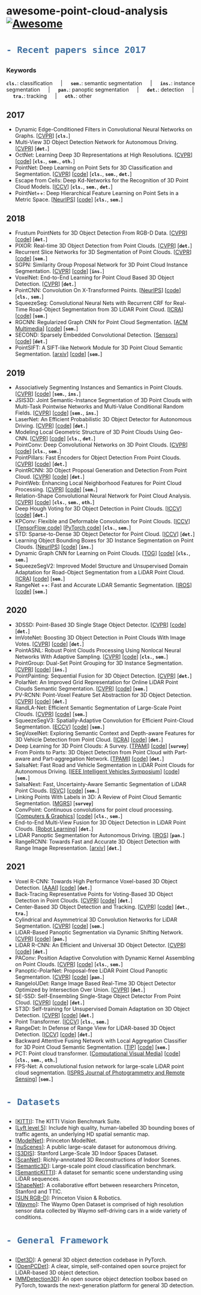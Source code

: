 # awesome-point-cloud-analysis [![Awesome](https://awesome.re/badge.svg)](https://awesome.re)

<h1> 

```diff
- Recent papers since 2017
```

</h1>

<h3> Keywords </h3>

__`cls.`__: classification &emsp; | &emsp; __`sem.`__: semantic segmentation &emsp; | &emsp; __`ins.`__: instance segmentation &emsp; | &emsp; __`pan.`__: panoptic segmentation &emsp; | &emsp; __`det.`__: detection &emsp; | &emsp; __`tra.`__: tracking &emsp; | &emsp; __`oth.`__: other 

## 2017
- Dynamic Edge-Conditioned Filters in Convolutional Neural Networks on Graphs. [[CVPR](https://openaccess.thecvf.com/content_cvpr_2017/papers/Simonovsky_Dynamic_Edge-Conditioned_Filters_CVPR_2017_paper.pdf)] [__`cls.`__]
- Multi-View 3D Object Detection Network for Autonomous Driving. [[CVPR](https://openaccess.thecvf.com/content_cvpr_2017/papers/Chen_Multi-View_3D_Object_CVPR_2017_paper.pdf)] [__`det.`__]
- OctNet: Learning Deep 3D Representations at High Resolutions. [[CVPR](https://openaccess.thecvf.com/content_cvpr_2017/papers/Riegler_OctNet_Learning_Deep_CVPR_2017_paper.pdf)] [[code](https://github.com/griegler/octnet)] [__`cls.`__, __`sem.`__, __`oth.`__]
- PointNet: Deep Learning on Point Sets for 3D Classification and Segmentation. [[CVPR](https://openaccess.thecvf.com/content_cvpr_2017/papers/Qi_PointNet_Deep_Learning_CVPR_2017_paper.pdf)] [[code](https://github.com/charlesq34/pointnet)] [__`cls.`__, __`sem.`__, __`det.`__]
- Escape from Cells: Deep Kd-Networks for the Recognition of 3D Point Cloud Models. [[ICCV](https://openaccess.thecvf.com/content_ICCV_2017/papers/Klokov_Escape_From_Cells_ICCV_2017_paper.pdf)] [__`cls.`__, __`sem.`__, __`det.`__]
- PointNet++: Deep Hierarchical Feature Learning on Point Sets in a Metric Space. [[NeurIPS](https://arxiv.org/pdf/1706.02413.pdf)] [[code](https://github.com/charlesq34/pointnet2)] [__`cls.`__, __`sem.`__]

## 2018
- Frustum PointNets for 3D Object Detection From RGB-D Data. [[CVPR](https://openaccess.thecvf.com/content_cvpr_2018/papers/Qi_Frustum_PointNets_for_CVPR_2018_paper.pdf)] [[code](https://github.com/charlesq34/frustum-pointnets)] [__`det.`__]
- PIXOR: Real-time 3D Object Detection from Point Clouds. [[CVPR](https://openaccess.thecvf.com/content_cvpr_2018/papers/Yang_PIXOR_Real-Time_3D_CVPR_2018_paper.pdf)] [__`det.`__]
- Recurrent Slice Networks for 3D Segmentation of Point Clouds. [[CVPR](https://openaccess.thecvf.com/content_cvpr_2018/papers/Huang_Recurrent_Slice_Networks_CVPR_2018_paper.pdf)] [[code](https://github.com/qianguih/RSNet)] [__`sem.`__]
- SGPN: Similarity Group Proposal Network for 3D Point Cloud Instance Segmentation. [[CVPR](https://openaccess.thecvf.com/content_cvpr_2018/papers/Wang_SGPN_Similarity_Group_CVPR_2018_paper.pdf)] [[code](https://github.com/laughtervv/SGPN)] [__`ins.`__]
- VoxelNet: End-to-End Learning for Point Cloud Based 3D Object Detection. [[CVPR](https://openaccess.thecvf.com/content_cvpr_2018/papers/Zhou_VoxelNet_End-to-End_Learning_CVPR_2018_paper.pdf)] [__`det.`__]
- PointCNN: Convolution On X-Transformed Points. [[NeurIPS](https://proceedings.neurips.cc/paper/2018/file/f5f8590cd58a54e94377e6ae2eded4d9-Paper.pdf)] [[code](https://github.com/yangyanli/PointCNN)] [__`cls.`__, __`sem.`__]
- SqueezeSeg: Convolutional Neural Nets with Recurrent CRF for Real-Time Road-Object Segmentation from 3D LiDAR Point Cloud. [[ICRA](https://ieeexplore.ieee.org/abstract/document/8462926)] [[code](https://github.com/BichenWuUCB/SqueezeSeg)] [__`sem.`__]
- RGCNN: Regularized Graph CNN for Point Cloud Segmentation. [[ACM Multimedia](https://dl.acm.org/doi/abs/10.1145/3240508.3240621)] [[code](https://github.com/tegusi/RGCNN)] [__`sem.`__]
- SECOND: Sparsely Embedded Convolutional Detection. [[Sensors](https://www.mdpi.com/1424-8220/18/10/3337)] [[code](https://github.com/traveller59/second.pytorch)] [__`det.`__]
- PointSIFT: A SIFT-like Network Module for 3D Point Cloud Semantic Segmentation. [[arxiv](https://arxiv.org/pdf/1807.00652.pdf)] [[code](https://github.com/MVIG-SJTU/pointSIFT)] [__`sem.`__]

## 2019
- Associatively Segmenting Instances and Semantics in Point Clouds. [[CVPR](https://openaccess.thecvf.com/content_CVPR_2019/papers/Wang_Associatively_Segmenting_Instances_and_Semantics_in_Point_Clouds_CVPR_2019_paper.pdf)] [[code](https://github.com/WXinlong/ASIS)] [__`sem.`__, __`ins.`__]
- JSIS3D: Joint Semantic-Instance Segmentation of 3D Point Clouds with Multi-Task Pointwise Networks and Multi-Value Conditional Random Fields. [[CVPR](https://openaccess.thecvf.com/content_CVPR_2019/papers/Pham_JSIS3D_Joint_Semantic-Instance_Segmentation_of_3D_Point_Clouds_With_Multi-Task_CVPR_2019_paper.pdf)] [[code](https://github.com/pqhieu/jsis3d)] [__`sem.`__, __`ins.`__]
- LaserNet: An Efficient Probabilistic 3D Object Detector for Autonomous Driving. [[CVPR](https://openaccess.thecvf.com/content_CVPR_2019/papers/Meyer_LaserNet_An_Efficient_Probabilistic_3D_Object_Detector_for_Autonomous_Driving_CVPR_2019_paper.pdf)] [[code]()] [__`det.`__]
- Modeling Local Geometric Structure of 3D Point Clouds Using Geo-CNN. [[CVPR](https://openaccess.thecvf.com/content_CVPR_2019/papers/Lan_Modeling_Local_Geometric_Structure_of_3D_Point_Clouds_Using_Geo-CNN_CVPR_2019_paper.pdf)] [[code](https://github.com/voidrank/Geo-CNN)] [__`cls.`__, __`det.`__]
- PointConv: Deep Convolutional Networks on 3D Point Clouds. [[CVPR](https://openaccess.thecvf.com/content_CVPR_2019/papers/Wu_PointConv_Deep_Convolutional_Networks_on_3D_Point_Clouds_CVPR_2019_paper.pdf)] [[code](https://github.com/hszhao/PointWeb)] [__`cls.`__, __`sem.`__]
- PointPillars: Fast Encoders for Object Detection From Point Clouds. [[CVPR](https://openaccess.thecvf.com/content_CVPR_2019/papers/Lang_PointPillars_Fast_Encoders_for_Object_Detection_From_Point_Clouds_CVPR_2019_paper.pdf)] [[code](https://github.com/traveller59/second.pytorch)] [__`det.`__]
- PointRCNN: 3D Object Proposal Generation and Detection From Point Cloud. [[CVPR](https://openaccess.thecvf.com/content_CVPR_2019/papers/Shi_PointRCNN_3D_Object_Proposal_Generation_and_Detection_From_Point_Cloud_CVPR_2019_paper.pdf)] [[code](https://github.com/open-mmlab/OpenPCDet)] [__`det.`__]
- PointWeb: Enhancing Local Neighborhood Features for Point Cloud Processing. [[CVPR](https://openaccess.thecvf.com/content_CVPR_2019/papers/Zhao_PointWeb_Enhancing_Local_Neighborhood_Features_for_Point_Cloud_Processing_CVPR_2019_paper.pdf)] [[code](https://github.com/hszhao/PointWeb)] [__`sem.`__]
- Relation-Shape Convolutional Neural Network for Point Cloud Analysis. [[CVPR](https://openaccess.thecvf.com/content_CVPR_2019/papers/Liu_Relation-Shape_Convolutional_Neural_Network_for_Point_Cloud_Analysis_CVPR_2019_paper.pdf)] [[code](https://github.com/Yochengliu/Relation-Shape-CNN)] [__`cls.`__, __`sem.`__, __`oth.`__]
- Deep Hough Voting for 3D Object Detection in Point Clouds. [[ICCV](https://openaccess.thecvf.com/content_ICCV_2019/papers/Qi_Deep_Hough_Voting_for_3D_Object_Detection_in_Point_Clouds_ICCV_2019_paper.pdf)] [[code](https://github.com/facebookresearch/votenet)] [__`det.`__]
- KPConv: Flexible and Deformable Convolution for Point Clouds. [[ICCV](https://openaccess.thecvf.com/content_ICCV_2019/papers/Thomas_KPConv_Flexible_and_Deformable_Convolution_for_Point_Clouds_ICCV_2019_paper.pdf)] [[TensorFlow code](https://github.com/HuguesTHOMAS/KPConv)] [[PyTorch code](https://github.com/HuguesTHOMAS/KPConv-PyTorch)] [__`cls.`__, __`sem.`__]
- STD: Sparse-to-Dense 3D Object Detector for Point Cloud. [[ICCV](https://openaccess.thecvf.com/content_ICCV_2019/papers/Yang_STD_Sparse-to-Dense_3D_Object_Detector_for_Point_Cloud_ICCV_2019_paper.pdf)] [__`det.`__]
- Learning Object Bounding Boxes for 3D Instance Segmentation on Point Clouds. [[NeurIPS](https://arxiv.org/pdf/1906.01140.pdf)] [[code](https://github.com/Yang7879/3D-BoNet)] [__`ins.`__]
- Dynamic Graph CNN for Learning on Point Clouds. [[TOG](https://dl.acm.org/doi/pdf/10.1145/3326362)] [[code](https://github.com/WangYueFt/dgcnn)] [__`cls.`__, __`sem.`__]
- SqueezeSegV2: Improved Model Structure and Unsupervised Domain Adaptation for Road-Object Segmentation from a LiDAR Point Cloud. [[ICRA](https://ieeexplore.ieee.org/abstract/document/8793495/)] [[code](https://github.com/xuanyuzhou98/SqueezeSegV2)] [__`sem.`__]
- RangeNet ++: Fast and Accurate LiDAR Semantic Segmentation. [[IROS](https://ieeexplore.ieee.org/abstract/document/8967762)] [[code]( https://github.com/PRBonn/lidar-bonnetal)] [__`sem.`__]

## 2020
- 3DSSD: Point-Based 3D Single Stage Object Detector. [[CVPR](https://openaccess.thecvf.com/content_CVPR_2020/papers/Yang_3DSSD_Point-Based_3D_Single_Stage_Object_Detector_CVPR_2020_paper.pdf)] [[code](https://github.com/dvlab-research/3DSSD)] [__`det.`__]
- ImVoteNet: Boosting 3D Object Detection in Point Clouds With Image Votes. [[CVPR](https://openaccess.thecvf.com/content_CVPR_2020/papers/Qi_ImVoteNet_Boosting_3D_Object_Detection_in_Point_Clouds_With_Image_CVPR_2020_paper.pdf)] [[code](https://github.com/facebookresearch/imvotenet)] [__`det.`__]
- PointASNL: Robust Point Clouds Processing Using Nonlocal Neural Networks With Adaptive Sampling. [[CVPR](https://openaccess.thecvf.com/content_CVPR_2020/papers/Yan_PointASNL_Robust_Point_Clouds_Processing_Using_Nonlocal_Neural_Networks_With_CVPR_2020_paper.pdf)] [[code](https://github.com/yanx27/PointASNL)] [__`cls.`__, __`sem.`__]
- PointGroup: Dual-Set Point Grouping for 3D Instance Segmentation. [[CVPR](https://openaccess.thecvf.com/content_CVPR_2020/papers/Jiang_PointGroup_Dual-Set_Point_Grouping_for_3D_Instance_Segmentation_CVPR_2020_paper.pdf)] [[code](https://github.com/dvlab-research/PointGroup)] [__`ins.`__]
- PointPainting: Sequential Fusion for 3D Object Detection. [[CVPR](https://openaccess.thecvf.com/content_CVPR_2020/papers/Vora_PointPainting_Sequential_Fusion_for_3D_Object_Detection_CVPR_2020_paper.pdf)] [__`det.`__]
- PolarNet: An Improved Grid Representation for Online LiDAR Point Clouds Semantic Segmentation. [[CVPR](https://openaccess.thecvf.com/content_CVPR_2020/papers/Zhang_PolarNet_An_Improved_Grid_Representation_for_Online_LiDAR_Point_Clouds_CVPR_2020_paper.pdf)] [[code](https://github.com/edwardzhou130/PolarSeg)] [__`sem.`__]
- PV-RCNN: Point-Voxel Feature Set Abstraction for 3D Object Detection. [[CVPR](https://openaccess.thecvf.com/content_CVPR_2020/papers/Shi_PV-RCNN_Point-Voxel_Feature_Set_Abstraction_for_3D_Object_Detection_CVPR_2020_paper.pdf)] [[code](https://github.com/open-mmlab/OpenPCDet)] [__`det.`__]
- RandLA-Net: Efficient Semantic Segmentation of Large-Scale Point Clouds. [[CVPR](https://openaccess.thecvf.com/content_CVPR_2020/papers/Hu_RandLA-Net_Efficient_Semantic_Segmentation_of_Large-Scale_Point_Clouds_CVPR_2020_paper.pdf)] [[code](https://github.com/QingyongHu/RandLA-Net)] [__`sem.`__]
- SqueezeSegV3: Spatially-Adaptive Convolution for Efficient Point-Cloud Segmentation. [[ECCV](https://linkspringer.fenshishang.com/chapter/10.1007/978-3-030-58604-1_1)] [[code](https://github.com/chenfengxu714/SqueezeSegV3)] [__`sem.`__]
- SegVoxelNet: Exploring Semantic Context and Depth-aware Features for 3D Vehicle Detection from Point Cloud. [[ICRA](https://ieeexplore.ieee.org/abstract/document/9196556)] [[code]()] [__`det.`__]
- Deep Learning for 3D Point Clouds: A Survey. [[TPAMI](https://ieeexplore.ieee.org/abstract/document/9127813/)] [[code](https://github.com/The-Learning-And-Vision-Atelier-LAVA/SoTA-Point-Cloud)] [__`survey`__]
- From Points to Parts: 3D Object Detection from Point Cloud with Part-aware and Part-aggregation Network. [[TPAMI](https://ieeexplore.ieee.org/abstract/document/9018080/)] [[code](https://github.com/open-mmlab/OpenPCDet)] [__`det.`__]
- SalsaNet: Fast Road and Vehicle Segmentation in LiDAR Point Clouds for Autonomous Driving. [[IEEE Intelligent Vehicles Symposium](https://ieeexplore.ieee.org/abstract/document/9304694)] [[code](https://gitlab.com/aksoyeren/salsanet)] [__`sem.`__]
- SalsaNext: Fast, Uncertainty-Aware Semantic Segmentation of LiDAR Point Clouds. [[ISVC](https://linkspringer.fenshishang.com/chapter/10.1007/978-3-030-64559-5_16)] [[code](https://github.com/Halmstad-University/SalsaNext)] [__`sem.`__]
- Linking Points With Labels in 3D: A Review of Point Cloud Semantic Segmentation. [[MGRS](https://ieeexplore.ieee.org/abstract/document/9028090)] [__`survey`__]
- ConvPoint: Continuous convolutions for point cloud processing. [[Computers & Graphics](https://sciencedirect.fenshishang.com/)] [[code](https://github.com/aboulch/ConvPoint)] [__`cls.`__, __`sem.`__]
- End-to-End Multi-View Fusion for 3D Object Detection in LiDAR Point Clouds. [[Robot Learning](http://proceedings.mlr.press/v100/zhou20a.html)] [__`det.`__]
- LiDAR Panoptic Segmentation for Autonomous Driving. [[IROS](https://ieeexplore.ieee.org/abstract/document/9340837)] [__`pan.`__]
- RangeRCNN: Towards Fast and Accurate 3D Object Detection with Range Image Representation. [[arxiv](https://arxiv.org/pdf/2009.00206.pdf)] [__`det.`__]

## 2021
- Voxel R-CNN: Towards High Performance Voxel-based 3D Object Detection. [[AAAI](https://www.aaai.org/AAAI21Papers/AAAI-3337.DengJ.pdf)] [[code](https://github.com/open-mmlab/OpenPCDet)] [__`det.`__]
- Back-Tracing Representative Points for Voting-Based 3D Object Detection in Point Clouds. [[CVPR](https://openaccess.thecvf.com/content/CVPR2021/papers/Cheng_Back-Tracing_Representative_Points_for_Voting-Based_3D_Object_Detection_in_Point_CVPR_2021_paper.pdf)] [[code](https://github.com/cheng052/BRNet)] [__`det.`__]
- Center-Based 3D Object Detection and Tracking. [[CVPR](https://openaccess.thecvf.com/content/CVPR2021/papers/Yin_Center-Based_3D_Object_Detection_and_Tracking_CVPR_2021_paper.pdf)] [[code](https://github.com/tianweiy/CenterPoint)] [__`det.`__, __`tra.`__]
- Cylindrical and Asymmetrical 3D Convolution Networks for LiDAR Segmentation. [[CVPR](https://openaccess.thecvf.com/content/CVPR2021/papers/Zhu_Cylindrical_and_Asymmetrical_3D_Convolution_Networks_for_LiDAR_Segmentation_CVPR_2021_paper.pdf)] [[code](https://github.com/xinge008/Cylinder3D)] [__`sem.`__]
- LiDAR-Based Panoptic Segmentation via Dynamic Shifting Network. [[CVPR](https://openaccess.thecvf.com/content/CVPR2021/papers/Hong_LiDAR-Based_Panoptic_Segmentation_via_Dynamic_Shifting_Network_CVPR_2021_paper.pdf)] [[code](https://github.com/hongfz16/DS-Net)] [__`pan.`__]
- LiDAR R-CNN: An Efficient and Universal 3D Object Detector. [[CVPR](https://openaccess.thecvf.com/content/CVPR2021/papers/Li_LiDAR_R-CNN_An_Efficient_and_Universal_3D_Object_Detector_CVPR_2021_paper.pdf)] [[code](https://github.com/tusimple/LiDAR_RCNN)] [__`det.`__]
- PAConv: Position Adaptive Convolution with Dynamic Kernel Assembling on Point Clouds. [[CVPR](https://openaccess.thecvf.com/content/CVPR2021/papers/Xu_PAConv_Position_Adaptive_Convolution_With_Dynamic_Kernel_Assembling_on_Point_CVPR_2021_paper.pdf)] [[code](https://github.com/CVMI-Lab/PAConv)] [__`cls.`__, __`sem.`__]
- Panoptic-PolarNet: Proposal-free LiDAR Point Cloud Panoptic Segmentation. [[CVPR](https://openaccess.thecvf.com/content/CVPR2021/papers/Zhou_Panoptic-PolarNet_Proposal-Free_LiDAR_Point_Cloud_Panoptic_Segmentation_CVPR_2021_paper.pdf)] [[code](https://github.com/edwardzhou130/Panoptic-PolarNet)] [__`pan.`__]
- RangeIoUDet: Range Image Based Real-Time 3D Object Detector Optimized by Intersection Over Union. [[CVPR](https://openaccess.thecvf.com/content/CVPR2021/papers/Liang_RangeIoUDet_Range_Image_Based_Real-Time_3D_Object_Detector_Optimized_by_CVPR_2021_paper.pdf)] [__`det.`__]
- SE-SSD: Self-Ensembling Single-Stage Object Detector From Point Cloud. [[CVPR](https://openaccess.thecvf.com/content/CVPR2021/papers/Zheng_SE-SSD_Self-Ensembling_Single-Stage_Object_Detector_From_Point_Cloud_CVPR_2021_paper.pdf)] [[code](https://github.com/Vegeta2020/SE-SSD)] [__`det.`__]
- ST3D: Self-training for Unsupervised Domain Adaptation on 3D Object Detection. [[CVPR](https://openaccess.thecvf.com/content/CVPR2021/papers/Yang_ST3D_Self-Training_for_Unsupervised_Domain_Adaptation_on_3D_Object_Detection_CVPR_2021_paper.pdf)] [[code](https://github.com/CVMI-Lab/ST3D)] [__`det.`__]
- Point Transformer. [[ICCV](https://openaccess.thecvf.com/content/ICCV2021/papers/Zhao_Point_Transformer_ICCV_2021_paper.pdf)] [__`cls.`__, __`sem.`__]
- RangeDet: In Defense of Range View for LiDAR-based 3D Object Detection. [[ICCV](https://openaccess.thecvf.com/content/ICCV2021/papers/Fan_RangeDet_In_Defense_of_Range_View_for_LiDAR-Based_3D_Object_ICCV_2021_paper.pdf)] [[code](https://github.com/TuSimple/RangeDet)] [__`det.`__]
- Backward Attentive Fusing Network with Local Aggregation Classifier for 3D Point Cloud Semantic Segmentation. [[TIP](https://ieeexplore.ieee.org/abstract/document/9410334)] [[code](https://github.com/Xiangxu-0103/BAF-LAC)] [__`sem.`__]
- PCT: Point cloud transformer. [[Computational Visual Media](https://linkspringer.fenshishang.com/article/10.1007/s41095-021-0229-5)] [[code](https://github.com/MenghaoGuo/PCT)] [__`cls.`__, __`sem.`__, __`oth.`__]
- FPS-Net: A convolutional fusion network for large-scale LiDAR point cloud segmentation. [[ISPRS Journal of Photogrammetry and Remote Sensing](https://sciencedirect.fenshishang.com/science/article/abs/pii/S092427162100112X)] [__`sem.`__]

<h1> 

```diff
- Datasets
```

</h1>

- [[KITTI](http://www.cvlibs.net/datasets/kitti/raw_data.php)]: The KITTI Vision Benchmark Suite.
- [[Lyft level 5](https://level-5.global/)]: Include high quality, human-labelled 3D bounding boxes of traffic agents, an underlying HD spatial semantic map. 
- [[ModelNet](http://modelnet.cs.princeton.edu/)]: Princeton ModelNet.
- [[nuScenes](https://nuscenes.org/)]: A public large-scale dataset for autonomous driving.
- [[S3DIS](http://buildingparser.stanford.edu/dataset.html)]: Stanford Large-Scale 3D Indoor Spaces Dataset.
- [[ScanNet](http://www.scan-net.org/)]: Richly-annotated 3D Reconstructions of Indoor Scenes.
- [[Semantic3D](http://www.semantic3d.net/)]: Large-scale point cloud classification benchmark.
- [[SemanticKITTI](http://www.semantic-kitti.org/)]: A dataset for semantic scene understanding using LiDAR sequences.
- [[ShapeNet](https://shapenet.org/)]: A collaborative effort between researchers Princeton, Stanford and TTIC.
- [[SUN RGB-D](http://rgbd.cs.princeton.edu/)]: Princeton Vision & Robotics.
- [[Waymo](https://www.waymo.com/open)]: The Waymo Open Dataset is comprised of high resolution sensor data collected by Waymo self-driving cars in a wide variety of conditions.

<h1> 

```diff
- General Framework
```

</h1>

- [[Det3D](https://github.com/poodarchu/Det3D)]: A general 3D object detection codebase in PyTorch.
- [[OpenPCDet](https://github.com/open-mmlab/OpenPCDet)]: A clear, simple, self-contained open source project for LiDAR-based 3D object detection.
- [[MMDetection3D](https://github.com/open-mmlab/mmdetection3d)]: An open source object detection toolbox based on PyTorch, towards the next-generation platform for general 3D detection.